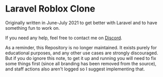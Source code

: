 # Laravel Roblox Clone
Originally written in June-July 2021 to get better with Laravel and to have something fun to work on.

If you need any help, feel free to contact me on [Discord](https://discordhub.com/profile/902211480383008830).

As a reminder, this Repository is no longer maintained. It exists purely for educational purposes, and any other use cases are strongly discouraged. But if you do ignore this note, to get it up and running you will need to fix some things first (since all branding has been removed from the source), and staff actions also aren't logged so I suggest implementing that.
